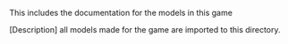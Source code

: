 This includes the documentation for the models in this game

[Description]
all models made for the game are imported to this directory. 
